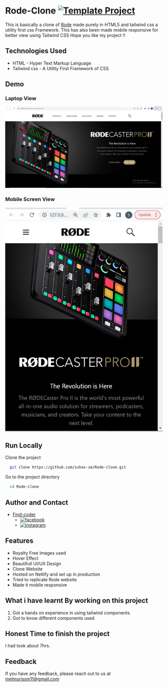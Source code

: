 # Rode-Clone [![Template Project](https://img.shields.io/badge/Technologies%20-HTML%2FCSS-brightgreen)](http://www.gnu.org/licenses/agpl-3.0)

This is basically a clone of [Rode](https://rode.com/en) made purely in HTML5 and tailwind css a utility first css Framework.
This has also been made mobile responsive for better view using Tailwind CSS
Hope you like my project !!

## Technologies Used
  - HTML - Hyper Text Markup Language
  - Tailwind css - A Utility First Framework of CSS

## Demo
### Laptop View
![page-img](./assets/Demo1.PNG)

### Mobile Screen View
![responsive_screen-1](./assets/responsive1.PNG)

## Run Locally

Clone the project

```bash
  git clone https://github.com/suhas-sm/Rode-clone.git
```

Go to the project directory

```bash
  cd Rode-clone
```
## Author and Contact
- [Find-coder](https://www.findcoder.io/u/suhas_sm)
    - [![facebook](https://img.shields.io/badge/Facebook-0A66C2?style=for-the-badge&logo=facebook&logoColor=white)](https://www.facebook.com/suhas.melmuri)
    - [![instagram](https://img.shields.io/badge/Instagram-0A66C2?style=for-the-badge&logo=instagram&logoColor=white)](https://www.instagram.com/_suhas_sm/)

## Features

- Royalty Free Images used
- Hover Effect
- Beautifull UI/UX Design
- Clone Website
- Hosted on Netlify and set up in production
- Tried to replicate Rode website
- Made it mobile responsive

## What i have learnt By working on this project
1. Got a hands on experience in using tailwind components.
2. Got to know different components used

## Honest Time to finish the project

I had took about 7hrs.

## Feedback
If you have any feedback, please reach out to us at melmurissm11@gmail.com

